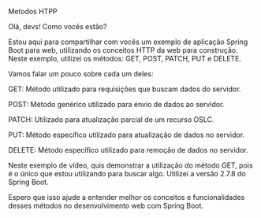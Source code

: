 Metodos HTPP

Olá, devs! Como vocês estão?

Estou aqui para compartilhar com vocês um exemplo de aplicação Spring Boot para web, utilizando os conceitos HTTP da web para construção. Neste exemplo, utilizei os métodos: GET, POST, PATCH, PUT e DELETE.

Vamos falar um pouco sobre cada um deles:

GET: Método utilizado para requisições que buscam dados do servidor.

POST: Método genérico utilizado para envio de dados ao servidor.

PATCH: Utilizado para atualização parcial de um recurso OSLC.

PUT: Método específico utilizado para atualização de dados no servidor.

DELETE: Método específico utilizado para remoção de dados no servidor.

Neste exemplo de vídeo, quis demonstrar a utilização do método GET, pois é o único que estou utilizando para buscar algo. Utilizei a versão 2.7.8 do Spring Boot.

Espero que isso ajude a entender melhor os conceitos e funcionalidades desses métodos no desenvolvimento web com Spring Boot. 
